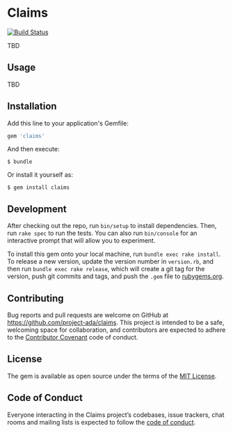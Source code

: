 # Claims

[![Build Status](https://travis-ci.org/eturino/claims.svg?branch=master)](https://travis-ci.org/eturino/claims)

TBD

## Usage

TBD

## Installation

Add this line to your application's Gemfile:

```ruby
gem 'claims'
```

And then execute:

    $ bundle

Or install it yourself as:

    $ gem install claims

## Development

After checking out the repo, run `bin/setup` to install dependencies. Then, run `rake spec` to run the tests. You can also run `bin/console` for an interactive prompt that will allow you to experiment.

To install this gem onto your local machine, run `bundle exec rake install`. To release a new version, update the version number in `version.rb`, and then run `bundle exec rake release`, which will create a git tag for the version, push git commits and tags, and push the `.gem` file to [rubygems.org](https://rubygems.org).

## Contributing

Bug reports and pull requests are welcome on GitHub at https://github.com/project-ada/claims. This project is intended to be a safe, welcoming space for collaboration, and contributors are expected to adhere to the [Contributor Covenant](http://contributor-covenant.org) code of conduct.

## License

The gem is available as open source under the terms of the [MIT License](https://opensource.org/licenses/MIT).

## Code of Conduct

Everyone interacting in the Claims project’s codebases, issue trackers, chat rooms and mailing lists is expected to follow the [code of conduct](https://github.com/[USERNAME]/claims/blob/master/CODE_OF_CONDUCT.md).
